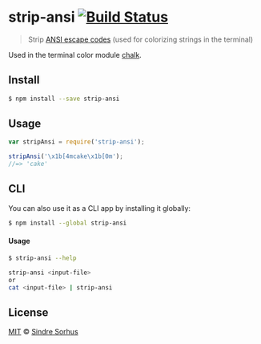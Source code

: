 # strip-ansi [![Build Status](https://travis-ci.org/sindresorhus/strip-ansi.svg?branch=master)](https://travis-ci.org/sindresorhus/strip-ansi)

> Strip [ANSI escape codes](http://en.wikipedia.org/wiki/ANSI_escape_code#Colors_and_Styles) (used for colorizing strings in the terminal)

Used in the terminal color module [chalk](https://github.com/sindresorhus/chalk).


## Install

```bash
$ npm install --save strip-ansi
```


## Usage

```js
var stripAnsi = require('strip-ansi');

stripAnsi('\x1b[4mcake\x1b[0m');
//=> 'cake'
```


## CLI

You can also use it as a CLI app by installing it globally:

```bash
$ npm install --global strip-ansi
```

#### Usage

```bash
$ strip-ansi --help

strip-ansi <input-file>
or
cat <input-file> | strip-ansi
```


## License

[MIT](http://opensource.org/licenses/MIT) © [Sindre Sorhus](http://sindresorhus.com)
